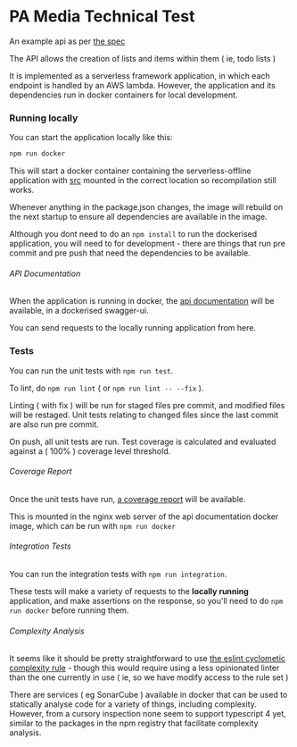 # PA Media Technical Test

An example api as per [the spec](https://gist.github.com/oliverdrew/93bc4ff677305bb5f15f1a0ec5d609f4)

The API allows the creation of lists and items within them ( ie, todo lists )

It is implemented as a serverless framework application, in which each endpoint is handled by an AWS lambda. However, the application and its dependencies run in docker containers for local development.

### Running locally

You can start the application locally like this:

```bash
npm run docker
```

This will start a docker container containing the serverless-offline application with [src](./src) mounted in the correct location so recompilation still works.

Whenever anything in the package.json changes, the image will rebuild on the next startup to ensure all dependencies are available in the image.

Although you dont need to do an ```npm install``` to run the dockerised application, you will need to for development - there are things that run pre commit and pre push that need the dependencies to be available.

###### API Documentation

When the application is running in docker, the [api documentation](http://localhost:3001) will be available, in a dockerised swagger-ui.

You can send requests to the locally running application from here.

### Tests

You can run the unit tests with ```npm run test```.

To lint, do ```npm run lint``` ( or ```npm run lint -- --fix``` ).

Linting ( with fix ) will be run for staged files pre commit, and modified files will be restaged. Unit tests relating to changed files since the last commit are also run pre commit.

On push, all unit tests are run. Test coverage is calculated and evaluated against a ( 100% ) coverage level threshold.

###### Coverage Report

Once the unit tests have run, [a coverage report](http://localhost:3001/coverage) will be available.

This is mounted in the nginx web server of the api documentation docker image, which can be run with ```npm run docker```

###### Integration Tests

You can run the integration tests with ```npm run integration```.

These tests will make a variety of requests to the **locally running** application, and make assertions on the response, so you'll need to do ```npm run docker``` before running them.

###### Complexity Analysis

It seems like it should be pretty straightforward to use [the eslint cyclometic complexity rule](https://eslint.org/docs/rules/complexity) - though this would require using a less opinionated linter than the one currently in use ( ie, so we have modify access to the rule set )

There are services ( eg SonarCube ) available in docker that can be used to statically analyse code for a variety of things, including complexity. However, from a cursory inspection none seem to support typescript 4 yet, similar to the packages in the npm registry that facilitate complexity analysis.
